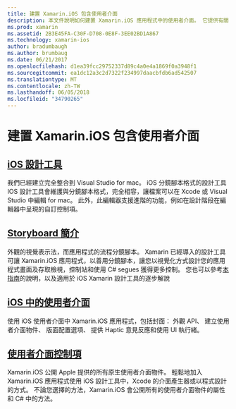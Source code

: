 ```yaml
---
title: 建置 Xamarin.iOS 包含使用者介面
description: 本文件說明如何建置 Xamarin.iOS 應用程式中的使用者介面。 它提供有關 iOS 設計工具、 分鏡腳本、 一般 iOS 介面的概念和 iOS 使用者指南的連結介面控制項。
ms.prod: xamarin
ms.assetid: 2B3E45FA-C30F-D708-0E8F-3EE02BD1A867
ms.technology: xamarin-ios
author: bradumbaugh
ms.author: brumbaug
ms.date: 06/21/2017
ms.openlocfilehash: d1ea39fcc29752337d89c4a0e4a1869f0a3948f1
ms.sourcegitcommit: ea1dc12a3c2d7322f234997daacbfdb6ad542507
ms.translationtype: MT
ms.contentlocale: zh-TW
ms.lasthandoff: 06/05/2018
ms.locfileid: "34790265"
---
```

# <a name="building-user-interfaces-with-xamarinios"></a>建置 Xamarin.iOS 包含使用者介面

## <a name="ios-designeriosuser-interfacedesignerindexmd"></a>[iOS 設計工具](~/ios/user-interface/designer/index.md)

我們已經建立完全整合到 Visual Studio for mac。 iOS 分鏡腳本格式的設計工具 IOS 設計工具會維護與分鏡腳本格式，完全相容，讓檔案可以在 Xcode 或 Visual Studio 中編輯 for mac。 此外，此編輯器支援進階的功能，例如在設計階段在編輯器中呈現的自訂控制項。

## <a name="introduction-to-storyboardsiosuser-interfacestoryboardsindexmd"></a>[Storyboard 簡介](~/ios/user-interface/storyboards/index.md)

外觀的視覺表示法，而應用程式的流程分鏡腳本。 Xamarin 已經導入的設計工具可讓 Xamarin.iOS 應用程式，以善用分鏡腳本，讓您以視覺化方式設計您的應用程式畫面及存取檢視，控制站和使用 C# segues 獲得更多控制。 您也可以參考[本指南](~/ios/user-interface/designer/introduction.md)的說明，以及適用於 iOS Xamarin 設計工具的逐步解說

## <a name="user-interface-in-iosiosuser-interfaceios-uiindexmd"></a>[iOS 中的使用者介面](~/ios/user-interface/ios-ui/index.md)

使用 iOS 使用者介面中 Xamarin.iOS 應用程式，包括封面： 外觀 API、 建立使用者介面物件、 版面配置選項、 提供 Haptic 意見反應和使用 UI 執行緒。

## <a name="user-interface-controlsiosuser-interfacecontrolsindexmd"></a>[使用者介面控制項](~/ios/user-interface/controls/index.md)

Xamarin.iOS 公開 Apple 提供的所有原生使用者介面物件。 輕鬆地加入 Xamarin.iOS 應用程式使用 iOS 設計工具中，Xcode 的介面產生器或以程式設計的方式。 不論您選擇的方法，Xamarin.iOS 會公開所有的使用者介面物件的屬性和 C# 中的方法。
